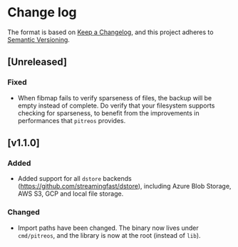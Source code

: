 # Change log

The format is based on [Keep a Changelog](https://keepachangelog.com/en/1.0.0/),
and this project adheres to [Semantic Versioning](https://semver.org/spec/v2.0.0.html).

## [Unreleased]

### Fixed

* When fibmap fails to verify sparseness of files, the backup will be empty instead of complete.  Do verify that your filesystem supports checking for sparseness, to benefit from the improvements in performances that `pitreos` provides.

## [v1.1.0]

### Added

* Added support for all `dstore` backends (https://github.com/streamingfast/dstore), including Azure Blob Storage, AWS S3, GCP and local file storage.

### Changed

* Import paths have been changed. The binary now lives under `cmd/pitreos`, and the library is now at the root (instead of `lib`).
